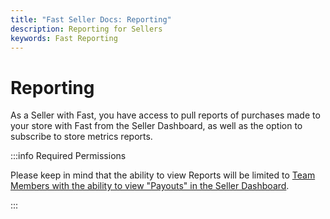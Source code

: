 ```yaml
---
title: "Fast Seller Docs: Reporting"
description: Reporting for Sellers
keywords: Fast Reporting
---
```


# Reporting

As a Seller with Fast, you have access to pull reports of purchases made to your store with Fast from the Seller Dashboard, as well as the option to subscribe to store metrics reports.

:::info Required Permissions

Please keep in mind that the ability to view Reports will be limited to [Team Members with the ability to view "Payouts" in the Seller Dashboard](/developer-portal/for-sellers/account-management/overview/account-permissions).

:::
